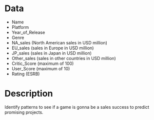 # Data

* Name
* Platform
* Year_of_Release
* Genre
* NA_sales (North American sales in USD million)
* EU_sales (sales in Europe in USD million)
* JP_sales (sales in Japan in USD million)
* Other_sales (sales in other countries in USD million)
* Critic_Score (maximum of 100)
* User_Score (maximum of 10)
* Rating (ESRB)

# Description

Identify patterns to see if a game is gonna be a sales success to predict promising projects.
